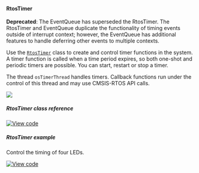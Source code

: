 #### RtosTimer

<span class="warnings">**Deprecated**: The EventQueue has superseded the RtosTimer. The RtosTimer and EventQueue duplicate the functionality of timing events outside of interrupt context; however, the EventQueue has additional features to handle deferring other events to multiple contexts.</span>

Use the [`RtosTimer`](https://docs.mbed.com/docs/mbed-os-api/en/mbed-os-5.5/api/classrtos_1_1RtosTimer.html) class to create and control timer functions in the system. A timer function is called when a time period expires, so both one-shot and periodic timers are possible. You can start, restart or stop a timer.

The thread `osTimerThread` handles timers. Callback functions run under the control of this thread and may use CMSIS-RTOS API calls.

<span class="images">![](https://s3-us-west-2.amazonaws.com/mbed-os-docs-images/rtos_timer.png)</span>

##### RtosTimer class reference

[![View code](https://www.mbed.com/embed/?type=library)](https://docs.mbed.com/docs/mbed-os-api/en/mbed-os-5.5/api/classrtos_1_1RtosTimer.html)

##### RtosTimer example

Control the timing of four LEDs.

[![View code](https://www.mbed.com/embed/?url=https://developer.mbed.org/teams/mbed/code/rtos_timer/)](https://developer.mbed.org/teams/mbed/code/rtos_timer/file/tip/main.cpp)
